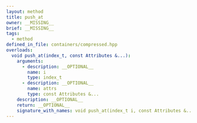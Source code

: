 ```yaml
---
layout: method
title: push_at
owner: __MISSING__
brief: __MISSING__
tags:
  - method
defined_in_file: containers/compressed.hpp
overloads:
  void push_at(index_t, const Attributes &...):
    arguments:
      - description: __OPTIONAL__
        name: i
        type: index_t
      - description: __OPTIONAL__
        name: attrs
        type: const Attributes &...
    description: __OPTIONAL__
    return: __OPTIONAL__
    signature_with_names: void push_at(index_t i, const Attributes &... attrs)
---
```

